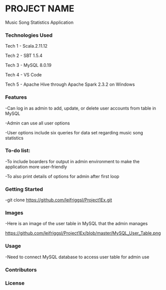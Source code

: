# PROJECT NAME

Music Song Statistics Application

### Technologies Used
<p> Tech 1 - Scala.2.11.12 </p> 
<p> Tech 2 - SBT 1.5.4 </p>
<p> Tech 3 - MySQL 8.0.19 </p>
<p> Tech 4 - VS Code </p>
<p> Tech 5 - Apache Hive through Apache Spark 2.3.2 on Windows  </p>

### Features

<p>-Can log in as admin to add, update, or delete user accounts from table in MySQL</p>
<p>-Admin can use all user options</p>
<p>-User options include six queries for data set regarding music song statistics</p>

### To-do list:

<p> -To include boarders for output in admin environment to make the application more user-friendly </p>
<p> -To also print details of options for admin after first loop </p>

### Getting Started

-git clone https://github.com/leifriggsl/Project1Ex.git


### Images 

-Here is an image of the user table in MySQL that the admin manages

https://github.com/leifriggsl/Project1Ex/blob/master/MySQL_User_Table.png

### Usage

-Need to connect MySQL database to access user table for admin use 

### Contributors


### License

